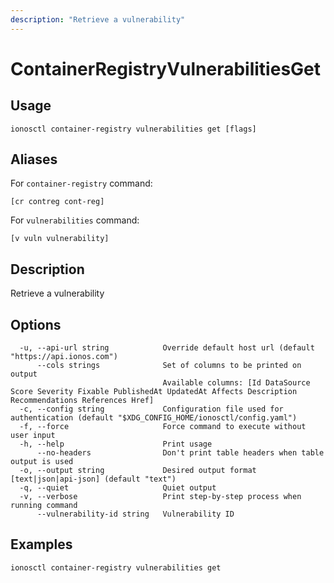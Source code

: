 ```yaml
---
description: "Retrieve a vulnerability"
---
```


# ContainerRegistryVulnerabilitiesGet

## Usage

```text
ionosctl container-registry vulnerabilities get [flags]
```

## Aliases

For `container-registry` command:

```text
[cr contreg cont-reg]
```

For `vulnerabilities` command:

```text
[v vuln vulnerability]
```

## Description

Retrieve a vulnerability

## Options

```text
  -u, --api-url string            Override default host url (default "https://api.ionos.com")
      --cols strings              Set of columns to be printed on output 
                                  Available columns: [Id DataSource Score Severity Fixable PublishedAt UpdatedAt Affects Description Recommendations References Href]
  -c, --config string             Configuration file used for authentication (default "$XDG_CONFIG_HOME/ionosctl/config.yaml")
  -f, --force                     Force command to execute without user input
  -h, --help                      Print usage
      --no-headers                Don't print table headers when table output is used
  -o, --output string             Desired output format [text|json|api-json] (default "text")
  -q, --quiet                     Quiet output
  -v, --verbose                   Print step-by-step process when running command
      --vulnerability-id string   Vulnerability ID
```

## Examples

```text
ionosctl container-registry vulnerabilities get
```

